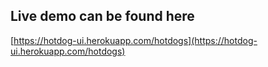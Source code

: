 
## Live demo can be found here
 [https://hotdog-ui.herokuapp.com/hotdogs](https://hotdog-ui.herokuapp.com/hotdogs)
